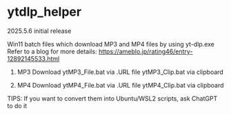 # ytdlp_helper

2025.5.6 initial release


Win11 batch files which download MP3 and MP4 files by using yt-dlp.exe
Refer to a blog for more details: https://ameblo.jp/rating46/entry-12892145533.html

1. MP3 Download
ytMP3_File.bat		via .URL file
ytMP3_Clip.bat		via clipboard


2. MP4 Download
ytMP4_File.bat		via .URL file
ytMP4_Clip.bat		via clipboard


TIPS: If you want to convert them into Ubuntu/WSL2 scripts, ask ChatGPT to do it
